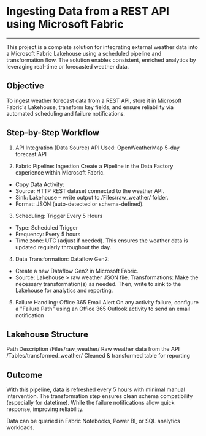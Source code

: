 # Ingesting Data from a REST API using Microsoft Fabric
---
This project is a complete solution for integrating external weather data into a Microsoft Fabric Lakehouse using a scheduled pipeline and transformation flow. The solution enables consistent, enriched analytics by leveraging real-time or forecasted weather data.

## Objective
To ingest weather forecast data from a REST API, store it in Microsoft Fabric's Lakehouse, transform key fields, and ensure reliability via automated scheduling and failure notifications.

## Step-by-Step Workflow
1. API Integration (Data Source)
API Used: OpenWeatherMap 5-day forecast API


2. Fabric Pipeline: Ingestion
Create a Pipeline in the Data Factory experience within Microsoft Fabric.
* Copy Data Activity:
* Source: HTTP REST dataset connected to the weather API.
* Sink: Lakehouse – write output to /Files/raw_weather/ folder.
* Format: JSON (auto-detected or schema-defined).

3. Scheduling: Trigger Every 5 Hours
* Type: Scheduled Trigger
* Frequency: Every 5 hours
* Time zone: UTC (adjust if needed). This ensures the weather data is updated regularly throughout the day.

4. Data Transformation: Dataflow Gen2:
* Create a new Dataflow Gen2 in Microsoft Fabric.
* Source: Lakehouse > raw weather JSON file.
Transformations:
Make the necessary transformation(s) as needed. Then, write to sink to the Lakehouse for analytics and reporting.

5. Failure Handling: Office 365 Email Alert
On any activity failure, configure a "Failure Path" using an Office 365 Outlook activity to send an email notification


## Lakehouse Structure
Path	Description
/Files/raw_weather/	Raw weather data from the API
/Tables/transformed_weather/	Cleaned & transformed table for reporting

## Outcome
With this pipeline, data is refreshed every 5 hours with minimal manual intervention. The transformation step ensures clean schema compatibility (especially for datetime).
While the failure notifications allow quick response, improving reliability.

Data can be queried in Fabric Notebooks, Power BI, or SQL analytics workloads.

